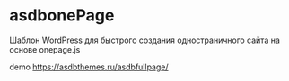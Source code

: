 # asdbonePage
Шаблон WordPress для быстрого создания одностраничного сайта на основе onepage.js

demo https://asdbthemes.ru/asdbfullpage/
